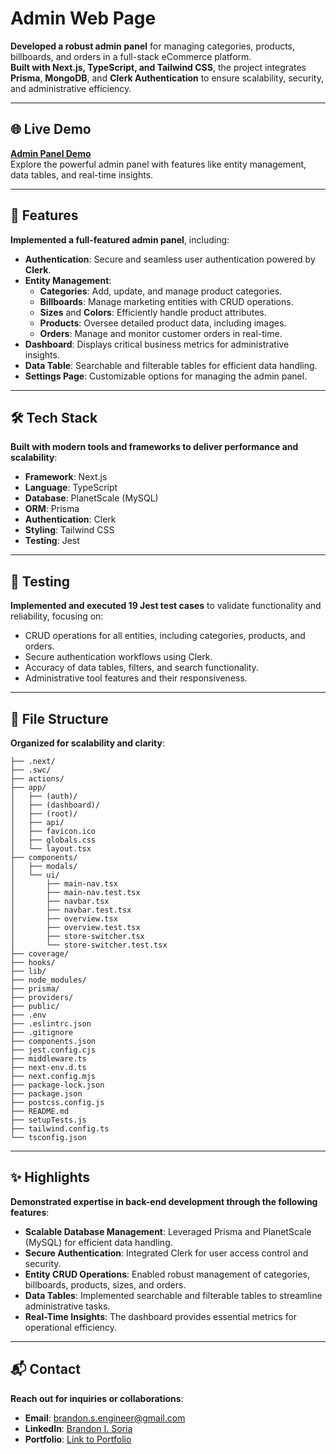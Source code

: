 # Admin Web Page

**Developed a robust admin panel** for managing categories, products, billboards, and orders in a full-stack eCommerce platform.  
**Built with Next.js, TypeScript, and Tailwind CSS**, the project integrates **Prisma**, **MongoDB**, and **Clerk Authentication** to ensure scalability, security, and administrative efficiency.

---

## 🌐 Live Demo

**[Admin Panel Demo](#)**  
Explore the powerful admin panel with features like entity management, data tables, and real-time insights.

---

## 🚀 Features

**Implemented a full-featured admin panel**, including:

- **Authentication**: Secure and seamless user authentication powered by **Clerk**.
- **Entity Management**:
  - **Categories**: Add, update, and manage product categories.
  - **Billboards**: Manage marketing entities with CRUD operations.
  - **Sizes** and **Colors**: Efficiently handle product attributes.
  - **Products**: Oversee detailed product data, including images.
  - **Orders**: Manage and monitor customer orders in real-time.
- **Dashboard**: Displays critical business metrics for administrative insights.
- **Data Table**: Searchable and filterable tables for efficient data handling.
- **Settings Page**: Customizable options for managing the admin panel.

---

## 🛠️ Tech Stack

**Built with modern tools and frameworks to deliver performance and scalability**:

- **Framework**: Next.js
- **Language**: TypeScript
- **Database**: PlanetScale (MySQL)
- **ORM**: Prisma
- **Authentication**: Clerk
- **Styling**: Tailwind CSS
- **Testing**: Jest

---

## 🧪 Testing

**Implemented and executed 19 Jest test cases** to validate functionality and reliability, focusing on:

- CRUD operations for all entities, including categories, products, and orders.
- Secure authentication workflows using Clerk.
- Accuracy of data tables, filters, and search functionality.
- Administrative tool features and their responsiveness.

---

## 📂 File Structure

**Organized for scalability and clarity**:

```
├── .next/
├── .swc/
├── actions/
├── app/
│   ├── (auth)/
│   ├── (dashboard)/
│   ├── (root)/
│   ├── api/
│   ├── favicon.ico
│   ├── globals.css
│   └── layout.tsx
├── components/
│   ├── modals/
│   └── ui/
│       ├── main-nav.tsx
│       ├── main-nav.test.tsx
│       ├── navbar.tsx
│       ├── navbar.test.tsx
│       ├── overview.tsx
│       ├── overview.test.tsx
│       ├── store-switcher.tsx
│       └── store-switcher.test.tsx
├── coverage/
├── hooks/
├── lib/
├── node_modules/
├── prisma/
├── providers/
├── public/
├── .env
├── .eslintrc.json
├── .gitignore
├── components.json
├── jest.config.cjs
├── middleware.ts
├── next-env.d.ts
├── next.config.mjs
├── package-lock.json
├── package.json
├── postcss.config.js
├── README.md
├── setupTests.js
├── tailwind.config.ts
└── tsconfig.json
```

---

## ✨ Highlights

**Demonstrated expertise in back-end development through the following features**:

- **Scalable Database Management**: Leveraged Prisma and PlanetScale (MySQL) for efficient data handling.
- **Secure Authentication**: Integrated Clerk for user access control and security.
- **Entity CRUD Operations**: Enabled robust management of categories, billboards, products, sizes, and orders.
- **Data Tables**: Implemented searchable and filterable tables to streamline administrative tasks.
- **Real-Time Insights**: The dashboard provides essential metrics for operational efficiency.

---

## 📬 Contact

**Reach out for inquiries or collaborations**:

- **Email**: [brandon.s.engineer@gmail.com](mailto:brandon.s.engineer@gmail.com)
- **LinkedIn**: [Brandon I. Soria](https://www.linkedin.com/in/brandon-i-soria/)
- **Portfolio**: [Link to Portfolio](https://www.brandon-s-engineer.com/)
